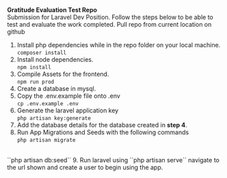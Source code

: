 **Gratitude Evaluation Test Repo**
<br>
Submission for Laravel Dev Position. Follow the steps below to be able to test and evaluate
the work completed. Pull repo from current location on github
<br>
1. Install php dependencies while in the repo folder on your local machine.<br>
``composer install``
2. Install node dependencies.<br>
``npm install``
3. Compile Assets for the frontend.<br>
``npm run prod``
4. Create a database in mysql.
5. Copy the .env.example file onto .env <br>
``cp .env.example .env``
6. Generate the laravel application key<br>
``php artisan key:generate``
7. Add the database details for the database created in **step 4**.
8. Run App Migrations and Seeds with the following commands<br>
``php artisan migrate``
<br>
``php artisan db:seed``
9. Run laravel using ``php artisan serve`` navigate to the url shown and create a user to begin using the app.
